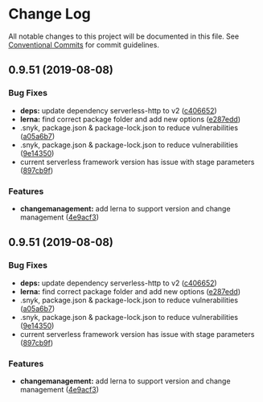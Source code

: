 # Change Log

All notable changes to this project will be documented in this file.
See [Conventional Commits](https://conventionalcommits.org) for commit guidelines.

## 0.9.51 (2019-08-08)


### Bug Fixes

* **deps:** update dependency serverless-http to v2 ([c406652](https://github.com/pharindoko/ngx-chartboard-backend/commit/c406652))
* **lerna:** find correct package folder and add new options ([e287edd](https://github.com/pharindoko/ngx-chartboard-backend/commit/e287edd))
* .snyk, package.json & package-lock.json to reduce vulnerabilities ([a05a6b7](https://github.com/pharindoko/ngx-chartboard-backend/commit/a05a6b7))
* .snyk, package.json & package-lock.json to reduce vulnerabilities ([9e14350](https://github.com/pharindoko/ngx-chartboard-backend/commit/9e14350))
* current serverless framework version has issue with stage parameters ([897cb9f](https://github.com/pharindoko/ngx-chartboard-backend/commit/897cb9f))


### Features

* **changemanagement:** add lerna to support version and change management ([4e9acf3](https://github.com/pharindoko/ngx-chartboard-backend/commit/4e9acf3))





## 0.9.51 (2019-08-08)


### Bug Fixes

* **deps:** update dependency serverless-http to v2 ([c406652](https://github.com/pharindoko/ngx-chartboard-backend/commit/c406652))
* **lerna:** find correct package folder and add new options ([e287edd](https://github.com/pharindoko/ngx-chartboard-backend/commit/e287edd))
* .snyk, package.json & package-lock.json to reduce vulnerabilities ([a05a6b7](https://github.com/pharindoko/ngx-chartboard-backend/commit/a05a6b7))
* .snyk, package.json & package-lock.json to reduce vulnerabilities ([9e14350](https://github.com/pharindoko/ngx-chartboard-backend/commit/9e14350))
* current serverless framework version has issue with stage parameters ([897cb9f](https://github.com/pharindoko/ngx-chartboard-backend/commit/897cb9f))


### Features

* **changemanagement:** add lerna to support version and change management ([4e9acf3](https://github.com/pharindoko/ngx-chartboard-backend/commit/4e9acf3))

